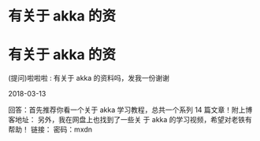 # 有关于 akka 的资

# 有关于 akka 的资

(提问)啦啦啦 : 有关于 akka 的资料吗，发我一份谢谢

2018-03-13

回答：首先推荐你看一个关于 akka 学习教程，总共一个系列 14 篇文章！附上博客地址： 另外，我在网盘上也找到了一些关 于 akka 的学习视频，希望对老铁有帮助！ 链接： 密码：mxdn